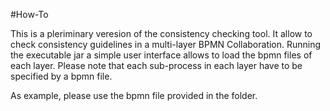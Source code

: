 #How-To

This is a pleriminary veresion of the consistency checking tool. It allow to check consistency guidelines in a multi-layer BPMN Collaboration. Running the executable jar a simple user interface allows to load the bpmn files of each layer. Please note that each sub-process in each layer have to be specified by a bpmn file.

As example, please use the bpmn file provided in the folder.
